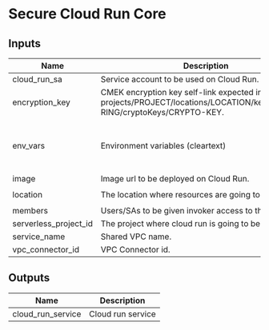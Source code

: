 # Secure Cloud Run Core

<!-- BEGINNING OF PRE-COMMIT-TERRAFORM DOCS HOOK -->
## Inputs

| Name | Description | Type | Default | Required |
|------|-------------|------|---------|:--------:|
| cloud\_run\_sa | Service account to be used on Cloud Run. | `string` | n/a | yes |
| encryption\_key | CMEK encryption key self-link expected in the format projects/PROJECT/locations/LOCATION/keyRings/KEY-RING/cryptoKeys/CRYPTO-KEY. | `string` | n/a | yes |
| env\_vars | Environment variables (cleartext) | <pre>list(object({<br>    value = string<br>    name  = string<br>  }))</pre> | `[]` | no |
| image | Image url to be deployed on Cloud Run. | `string` | n/a | yes |
| location | The location where resources are going to be deployed. | `string` | `"us-central1"` | no |
| members | Users/SAs to be given invoker access to the service | `list(string)` | `[]` | no |
| serverless\_project\_id | The project where cloud run is going to be deployed. | `string` | n/a | yes |
| service\_name | Shared VPC name. | `string` | n/a | yes |
| vpc\_connector\_id | VPC Connector id. | `string` | n/a | yes |

## Outputs

| Name | Description |
|------|-------------|
| cloud\_run\_service | Cloud run service |

<!-- END OF PRE-COMMIT-TERRAFORM DOCS HOOK -->
